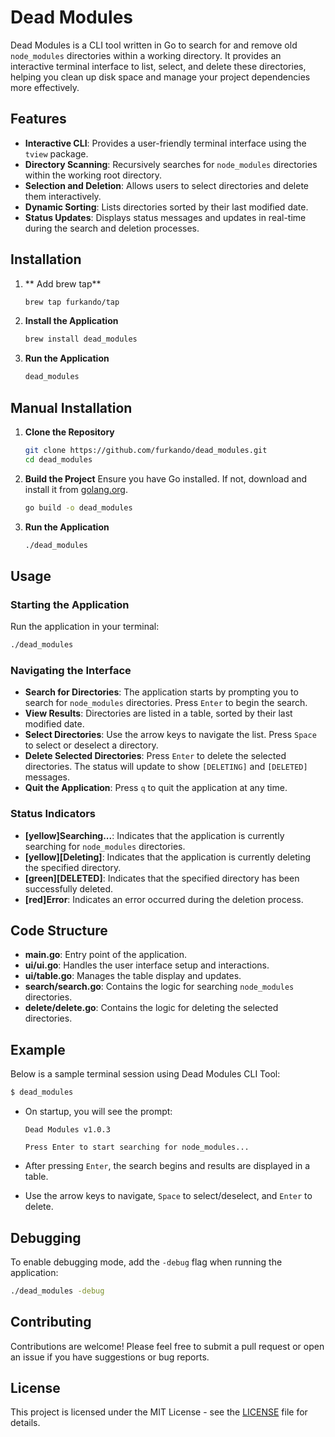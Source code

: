 # Dead Modules

Dead Modules is a CLI tool written in Go to search for and remove old `node_modules` directories within a working directory. It provides an interactive terminal interface to list, select, and delete these directories, helping you clean up disk space and manage your project dependencies more effectively.

## Features

- **Interactive CLI**: Provides a user-friendly terminal interface using the `tview` package.
- **Directory Scanning**: Recursively searches for `node_modules` directories within the working root directory.
- **Selection and Deletion**: Allows users to select directories and delete them interactively.
- **Dynamic Sorting**: Lists directories sorted by their last modified date.
- **Status Updates**: Displays status messages and updates in real-time during the search and deletion processes.

## Installation

1. ** Add brew tap**

   ```sh
   brew tap furkando/tap
   ```

2. **Install the Application**

   ```sh
   brew install dead_modules
   ```

3. **Run the Application**

   ```sh
   dead_modules
   ```

## Manual Installation

1. **Clone the Repository**

   ```sh
   git clone https://github.com/furkando/dead_modules.git
   cd dead_modules
   ```

2. **Build the Project**
   Ensure you have Go installed. If not, download and install it from [golang.org](https://golang.org/dl/).

   ```sh
   go build -o dead_modules
   ```

3. **Run the Application**
   ```sh
   ./dead_modules
   ```

## Usage

### Starting the Application

Run the application in your terminal:

```sh
./dead_modules
```

### Navigating the Interface

- **Search for Directories**: The application starts by prompting you to search for `node_modules` directories. Press `Enter` to begin the search.
- **View Results**: Directories are listed in a table, sorted by their last modified date.
- **Select Directories**: Use the arrow keys to navigate the list. Press `Space` to select or deselect a directory.
- **Delete Selected Directories**: Press `Enter` to delete the selected directories. The status will update to show `[DELETING]` and `[DELETED]` messages.
- **Quit the Application**: Press `q` to quit the application at any time.

### Status Indicators

- **[yellow]Searching...**: Indicates that the application is currently searching for `node_modules` directories.
- **[yellow][Deleting]**: Indicates that the application is currently deleting the specified directory.
- **[green][DELETED]**: Indicates that the specified directory has been successfully deleted.
- **[red]Error**: Indicates an error occurred during the deletion process.

## Code Structure

- **main.go**: Entry point of the application.
- **ui/ui.go**: Handles the user interface setup and interactions.
- **ui/table.go**: Manages the table display and updates.
- **search/search.go**: Contains the logic for searching `node_modules` directories.
- **delete/delete.go**: Contains the logic for deleting the selected directories.

## Example

Below is a sample terminal session using Dead Modules CLI Tool:

```sh
$ dead_modules
```

- On startup, you will see the prompt:

  ```
  Dead Modules v1.0.3

  Press Enter to start searching for node_modules...
  ```

- After pressing `Enter`, the search begins and results are displayed in a table.
- Use the arrow keys to navigate, `Space` to select/deselect, and `Enter` to delete.

## Debugging

To enable debugging mode, add the `-debug` flag when running the application:

```sh
./dead_modules -debug
```

## Contributing

Contributions are welcome! Please feel free to submit a pull request or open an issue if you have suggestions or bug reports.

## License

This project is licensed under the MIT License - see the [LICENSE](LICENSE) file for details.
